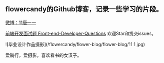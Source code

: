 ## flowercandy的Github博客，记录一些学习的片段。

[微博：11唐一一](http://weibo.com/920802999 "11唐一一的微博")

[前端开发面试题 Front-end-Developer-Questions](https://github.com/flowercandy/My-blog/tree/master/Front-end-Developer-Questions "最新前端开发面试题") 欢迎Star和提交issues。

![毕业设计作品摄影](/flowercandy/flower-blog/flower-blog/11 1.jpg)

爱骑行，爱摄影，喜欢看书的女汉子。 
